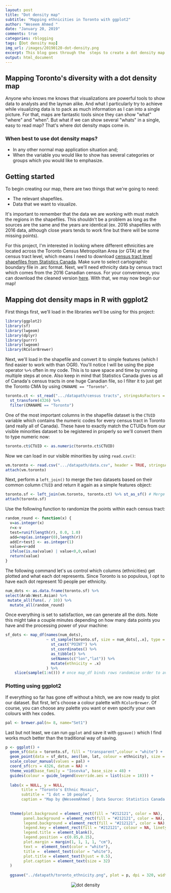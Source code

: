 ```yaml
---
layout: post
title: "Dot density map"
subtitle: "Mapping ethnicities in Toronto with ggplot2"
author: "Weseem Ahmed "
date: "January 20, 2019"
comments: true
categories: rblogging
tags: [Dot density map]
img_url: /images/20190120-dot-density.png
excerpt: This blog goes through the  steps to create a dot density map with simple features shapefiles!
output: html_document 
---
```


## Mapping Toronto's diversity with a dot density map
Anyone who knows me knows that visualizations are powerful tools to show data to analysts and the layman alike. And what I particularly try to achieve while visualizing data is to pack as much information as I can into a single picture. For that, maps are fantastic tools since they can show "what" "where" and "when". But what if we can show several "whats" in a single, easy to read map? That's where dot density maps come in.

### When best to use dot density maps?
- In any other normal map application situation and;
- When the variable you would like to show has several categories or groups which you would like to emphasize.


## Getting started
To begin creating our map, there are two things that we're going to need:
- The relevant shapefiles.
- Data that we want to visualize.

It's important to remember that the data we are working with must match the regions in the shapefiles. This shouldn't be a problem as long
as the sources are the same and the years are identical (ex. 2016 shapefiles with 2016 data, although close years tends to work fine but 
there will be some missing points).

For this project, I'm interested in looking where different ethnicities are located across the Toronto Census Metropolitan Area (or GTA) at
the census tract level, which means I need to download 
<a href="https://www12.statcan.gc.ca/census-recensement/2011/geo/bound-limit/bound-limit-2016-eng.cfm"> census tract level shapefiles 
from Statistics Canada</a>. Make sure to select cartographic boundary file in .arc format. Next, we'll need ethnicity data by census tract
which comes from the 2016 Canadian census. For your convenience, you can download the cleaned version <a href="https://drive.google.com/file/d/1RcPDR7RN0iChuOFtT4R0gtA9tgx_z9u1/view?usp=sharing">here</a>.
With that, we may now begin our map!

<h2>Mapping dot density maps in R with ggplot2</h2>

First things first, we'll load in the libraries we'll be using for this project: 

```r
library(ggplot2)
library(sf)
library(lwgeom)
library(dplyr)
library(purrr)
library(lwgeom)
library(RColorBrewer)
```
Next, we'll load in the shapefile and convert it to simple features (which I find easier to work with than OGR). You'll notice I will be
using the pipe operator ```%>%``` often in my code. This is to save space and time by running multiple steps at once. Also keep in mind that
Statistics Canada gives us all of Canada's census tracts in one huge Canadian file, so I filter it to just get the Toronto CMA by using
```CMANAME == "Toronto"```.

```r
toronto.ct <- st_read(".../datapath/census tracts", stringsAsFactors = FALSE, quiet = TRUE) %>% 
  st_transform(4326) %>%
  filter(CMANAME == "Toronto")
```
One of the most important columns in the shapefile dataset is the ```CTUID``` variable which contains the numeric codes for every census tract
in Toronto (and really all of Canada). These have to exactly match the CTUIDs from our visible minorities dataset to be registered in properly
so we'll convert them to type numeric now:


```r
toronto.ct$CTUID <- as.numeric(toronto.ct$CTUID)
```
Now we can load in our visible minorities by using ```read.csv()```:

```r
vm.toronto <- read.csv(".../datapath/data.csv", header = TRUE, stringsAsFactors = FALSE)
attach(vm.toronto)
```
Next, perform a ```left_join()``` to merge the two datasets based on their common column ```CTUID``` and return it again as a simple features object:

```r
toronto.sf <- left_join(vm.toronto, toronto.ct) %>% st_as_sf() # Merge the shapefile and the data
attach(toronto.sf)
```
Use the following function to randomize the points within each census tract:

```r
random_round <- function(x) {
  v=as.integer(x)
  r=x-v
  test=runif(length(r), 0.0, 1.0)
  add=rep(as.integer(0),length(r))
  add[r>test] <- as.integer(1)
  value=v+add
  ifelse(is.na(value) | value<0,0,value)
  return(value)
}
```
The following command let's us control which columns (ethnicities) get plotted and what each dot represents. Since Toronto is so populous,
I opt to have each dot represent 10 people per ethnicity.

```r
num_dots <- as.data.frame(toronto.sf) %>%
select(Arab:West.Asian) %>% 
 mutate_all(funs(. / 10)) %>% 
  mutate_all(random_round)
```
Once everything is set to satisfaction, we can generate all the dots. Note this might take a couple minutes depending on how many data points
you have and the processing power of your machine:

```r
sf_dots <- map_df(names(num_dots), 
                  ~ st_sample(toronto.sf, size = num_dots[,.x], type = "random") %>% # generate the points in each polygon
                    st_cast("POINT") %>%                                             # cast the geom set as 'POINT' data
                    st_coordinates() %>%                                             # pull out coordinates into a matrix
                    as_tibble() %>%                                                  # convert to tibble
                    setNames(c("lon","lat")) %>%                                     # set column names
                    mutate(ethnicity = .x)                                           # add categorical party variable
                  ) %>% 
    slice(sample(1:n())) # once map_df binds rows randomise order to avoid bias in plotting order
```
### Plotting using ggplot2

If everything so far has gone off without a hitch, we are now ready to plot our dataset. But first, let's choose a colour palette with
```RColorBrewer```. Of course, you can choose any palette you want or even specify your own colours with hex codes.

```r
pal <- brewer.pal(n= 8, name="Set1")  
```
Last but not least, we can run ```ggplot``` and save it with ```ggsave()``` which I find works much better than the traditional way of saving.

```r
p <- ggplot() +
  geom_sf(data = toronto.sf, fill = "transparent",colour = "white") +
  geom_point(data = sf_dots, aes(lon, lat, colour = ethnicity), size = .1, alpha = 1) +
  scale_colour_manual(values = pal) +
  coord_sf(crs = 4326, datum = NA) +
  theme_void(base_family = "Iosevka", base_size = 48) +
  guides(colour = guide_legend(override.aes = list(size = 18))) +
  
  labs(x = NULL, y = NULL,
       title = "Toronto's Ethnic Mosaic",
       subtitle = "1 dot = 10 people",
       caption = "Map by @WeseemAhmed | Data Source: Statistics Canada 2016 Census") +
  
  
  theme(plot.background = element_rect(fill = "#212121", color = NA), 
        panel.background = element_rect(fill = "#212121", color = NA),
        legend.background = element_rect(fill = "#212121", color = NA),
        legend.key = element_rect(fill = "#212121", colour = NA, linetype = 'dashed'),
        legend.title = element_blank(),
        legend.position = c(0.85,0.15),
        plot.margin = margin(1, 1, 1, 1, "cm"),
        text =  element_text(color = "white"),
        title =  element_text(color = "white"),
        plot.title = element_text(hjust = 0.5),
        plot.caption = element_text(size = 32)
  )
  
  ggsave("../datapath/toronto_ethnicity.png", plot = p, dpi = 320, width = 100, height = 80, units = "cm")
```
<p align="center">
  <img alt="dot density"
  src="{{ site.baseurl }}/img/20190120-dot-density.png"/>
</p>
